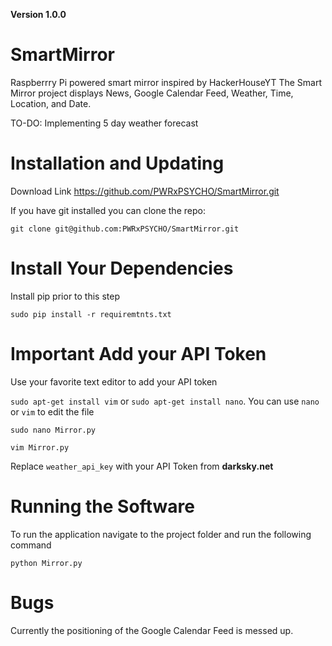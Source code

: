 **Version 1.0.0**

# SmartMirror
Raspberrry Pi powered smart mirror inspired by HackerHouseYT 
The Smart Mirror project displays News, Google Calendar Feed, Weather, Time, Location, and Date.

TO-DO: Implementing 5 day weather forecast 

# Installation and Updating

Download Link
https://github.com/PWRxPSYCHO/SmartMirror.git

If you have git installed you can clone the repo:
```
git clone git@github.com:PWRxPSYCHO/SmartMirror.git
```

# Install Your Dependencies

Install pip prior to this step
```
sudo pip install -r requiremtnts.txt
```

# **Important** Add your API Token

Use your favorite text editor to add your API token

`sudo apt-get install vim` or `sudo apt-get install nano`. You can use `nano` or `vim` to edit the file
```
sudo nano Mirror.py
```
```
vim Mirror.py
```
Replace `weather_api_key` with your API Token from **darksky.net**

# Running the Software

To run the application navigate to the project folder and run the following command
```
python Mirror.py
```
 # Bugs
  Currently the positioning of the Google Calendar Feed is messed up.
